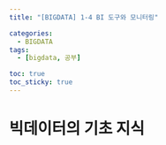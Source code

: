 ```yaml
---
title: "[BIGDATA] 1-4 BI 도구와 모니터링"

categories: 
  - BIGDATA
tags:
  - [bigdata, 공부]

toc: true
toc_sticky: true
---
```


# 빅데이터의 기초 지식
